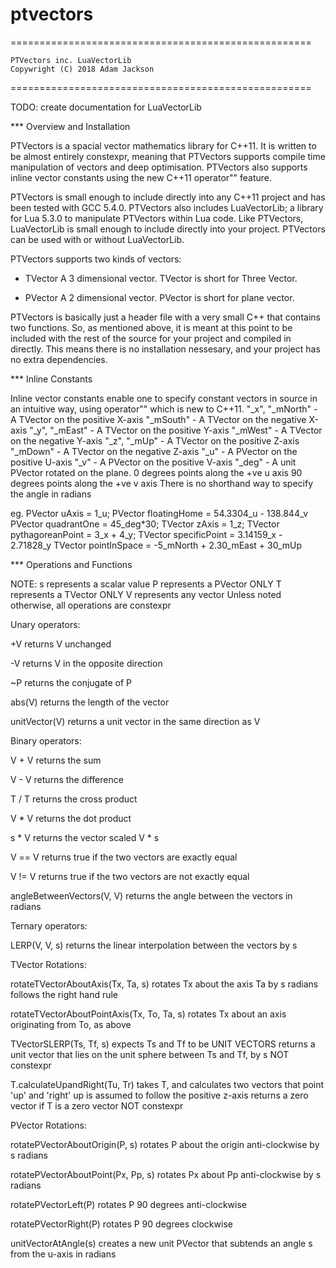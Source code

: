 # ptvectors
====================================================

    PTVectors inc. LuaVectorLib
    Copywright (C) 2018 Adam Jackson

====================================================

TODO: create documentation for LuaVectorLib



*** Overview and Installation

PTVectors is a spacial vector mathematics library for C++11. It is written to be almost entirely constexpr, meaning that PTVectors supports compile time manipulation of vectors and deep optimisation. PTVectors also supports inline vector constants using the new C++11 operator"" feature.

PTVectors is small enough to include directly into any C++11 project and has been tested with GCC 5.4.0. PTVectors also includes LuaVectorLib; a library for Lua 5.3.0 to manipulate PTVectors within Lua code. Like PTVectors, LuaVectorLib is small enough to include directly into your project. PTVectors can be used with or without LuaVectorLib.

PTVectors supports two kinds of vectors:
 * TVector
     A 3 dimensional vector.
     TVector is short for Three Vector.
 
 * PVector
     A 2 dimensional vector.
     PVector is short for plane vector.

PTVectors is basically just a header file with a very small C++ that contains two functions. So, as mentioned above, it is meant at this point to be included with the rest of the source for your project and compiled in directly. This means there is no installation nessesary, and your project has no extra dependencies.




*** Inline Constants

Inline vector constants enable one to specify constant vectors in source in an intuitive way, using operator"" which is new to C++11. 
 "_x", "_mNorth" - A TVector on the positive X-axis
 "_mSouth"       - A TVector on the negative X-axis
 "_y", "_mEast"  - A TVector on the positive Y-axis
 "_mWest"        - A TVector on the negative Y-axis
 "_z", "_mUp"    - A TVector on the positive Z-axis
 "_mDown"        - A TVector on the negative Z-axis
 "_u"            - A PVector on the positive U-axis
 "_v"            - A PVector on the positive V-axis
 "_deg"          - A unit PVector rotated on the plane.
                   0 degrees points along the +ve u axis
                   90 degrees points along the +ve v axis
                   There is no shorthand way to specify the angle in radians

eg.
    PVector uAxis = 1_u;
    PVector floatingHome = 54.3304_u - 138.844_v
    PVector quadrantOne = 45_deg*30;
    TVector zAxis = 1_z;
    TVector pythagoreanPoint = 3_x + 4_y;
    TVector specificPoint = 3.14159_x - 2.71828_y
    TVector pointInSpace = -5_mNorth + 2.30_mEast + 30_mUp
    



*** Operations and Functions

NOTE: s represents a scalar value
      P represents a PVector ONLY
      T represents a TVector ONLY
      V represents any vector
      Unless noted otherwise, all operations are constexpr


Unary operators:

 +V             returns V unchanged

 -V             returns V in the opposite direction

 ~P             returns the conjugate of P
 
 abs(V)         returns the length of the vector
 
 unitVector(V)  returns a unit vector in the same direction as V


Binary operators:

 V + V                          returns the sum

 V - V                          returns the difference

 T / T                          returns the cross product

 V * V                          returns the dot product

 s * V                          returns the vector scaled
 V * s
 
 V == V                         returns true if the two vectors are exactly equal
 
 V != V                         returns true if the two vectors are not exactly equal
 
 angleBetweenVectors(V, V)      returns the angle between the vectors in radians
 

Ternary operators:

 LERP(V, V, s)  returns the linear interpolation between the vectors by s


TVector Rotations:

 rotateTVectorAboutAxis(Tx, Ta, s)
   rotates Tx about the axis Ta by s radians
   follows the right hand rule
 
 rotateTVectorAboutPointAxis(Tx, To, Ta, s)
   rotates Tx about an axis originating from To, as above

 TVectorSLERP(Ts, Tf, s)
   expects Ts and Tf to be UNIT VECTORS
   returns a unit vector that lies on the unit sphere between Ts and Tf, by s
   NOT constexpr

 T.calculateUpandRight(Tu, Tr)
   takes T, and calculates two vectors that point 'up' and 'right'
   up is assumed to follow the positive z-axis
   returns a zero vector if T is a zero vector
   NOT constexpr


PVector Rotations:

 rotatePVectorAboutOrigin(P, s)
   rotates P about the origin anti-clockwise by s radians
 
 rotatePVectorAboutPoint(Px, Pp, s)
   rotates Px about Pp anti-clockwise by s radians
 
 rotatePVectorLeft(P)
   rotates P 90 degrees anti-clockwise
 
 rotatePVectorRight(P)
   rotates P 90 degrees clockwise
 
 unitVectorAtAngle(s)
   creates a new unit PVector that subtends an angle s from the u-axis in radians

